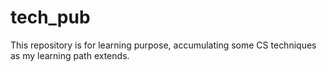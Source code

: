 # tech_pub
This repository is for learning purpose, accumulating some CS techniques as my learning path extends.

